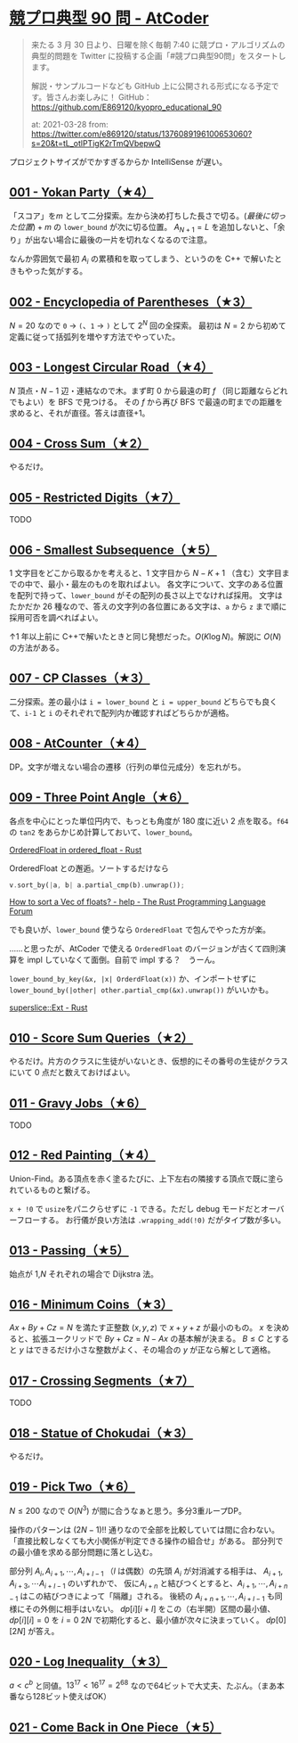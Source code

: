 # [競プロ典型 90 問 \- AtCoder](https://atcoder.jp/contests/typical90)

> 来たる 3 月 30 日より、日曜を除く毎朝 7:40 に競プロ・アルゴリズムの典型的問題を Twitter に投稿する企画「#競プロ典型90問」をスタートします。
> 
> 解説・サンプルコードなども GitHub 上に公開される形式になる予定です。皆さんお楽しみに！
> GitHub：https://github.com/E869120/kyopro_educational_90
>
> at: 2021-03-28
> from: https://twitter.com/e869120/status/1376089196100653060?s=20&t=tL_otlPTigK2rTmQVbepwQ

プロジェクトサイズがでかすぎるからか IntelliSense が遅い。

## [001 \- Yokan Party（★4）](https://atcoder.jp/contests/typical90/tasks/typical90_a)

「スコア」を$m$ として二分探索。左から決め打ちした長さで切る。$(最後に切った位置)+m$ の `lower_bound` が次に切る位置。
$A_{N+1} = L$ を追加しないと、「余り」が出ない場合に最後の一片を切れなくなるので注意。

なんか雰囲気で最初 $A_i$ の累積和を取ってしまう、というのを C++ で解いたときもやった気がする。

## [002 \- Encyclopedia of Parentheses（★3）](https://atcoder.jp/contests/typical90/tasks/typical90_b)

$N=20$ なので `0` → `(`、`1` → `)` として $2^N$ 回の全探索。
最初は $N=2$ から初めて定義に従って括弧列を増やす方法でやっていた。

## [003 \- Longest Circular Road（★4）](https://atcoder.jp/contests/typical90/tasks/typical90_c)

$N$ 頂点・$N-1$ 辺・連結なので木。まず町 0 から最遠の町 $f$ （同じ距離ならどれでもよい）を BFS で見つける。
その $f$ から再び BFS で最遠の町までの距離を求めると、それが直径。答えは直径+1。

## [004 \- Cross Sum（★2）](https://atcoder.jp/contests/typical90/tasks/typical90_d)

やるだけ。

## [005 \- Restricted Digits（★7）](https://atcoder.jp/contests/typical90/tasks/typical90_e)

TODO

## [006 \- Smallest Subsequence（★5）](https://atcoder.jp/contests/typical90/tasks/typical90_f)

1 文字目をどこから取るかを考えると、1 文字目から $N-K+1$ （含む）文字目までの中で、最小・最左のものを取ればよい。
各文字について、文字のある位置を配列で持って、`lower_bound` がその配列の長さ以上でなければ採用。
文字はたかだか 26 種なので、答えの文字列の各位置にある文字は、`a` から `z` まで順に採用可否を調べればよい。

↑1 年以上前に C++で解いたときと同じ発想だった。$O(K \log N)$。解説に $O(N)$ の方法がある。

## [007 \- CP Classes（★3）](https://atcoder.jp/contests/typical90/tasks/typical90_g)

二分探索。差の最小は `i = lower_bound` と `i = upper_bound` どちらでも良くて、`i-1` と `i` のそれぞれで配列内か確認すればどちらかが適格。

## [008 \- AtCounter（★4）](https://atcoder.jp/contests/typical90/tasks/typical90_h)

DP。文字が増えない場合の遷移（行列の単位元成分）を忘れがち。

## [009 \- Three Point Angle（★6）](https://atcoder.jp/contests/typical90/tasks/typical90_i)

各点を中心にとった単位円内で、もっとも角度が 180 度に近い 2 点を取る。`f64` の `tan2` をあらかじめ計算しておいて、`lower_bound`。

[OrderedFloat in ordered_float \- Rust](https://docs.rs/ordered-float/latest/ordered_float/struct.OrderedFloat.html#impl-Add%3C%26%27a%20OrderedFloat%3CT%3E%3E)

OrderedFloat との邂逅。ソートするだけなら

```rust
v.sort_by(|a, b| a.partial_cmp(b).unwrap());
```

[How to sort a Vec of floats? \- help \- The Rust Programming Language Forum](https://users.rust-lang.org/t/how-to-sort-a-vec-of-floats/2838)

でも良いが、`lower_bound` 使うなら `OrderedFloat` で包んでやった方が楽。

……と思ったが、AtCoder で使える `OrderedFloat` のバージョンが古くて四則演算を impl していなくて面倒。自前で impl する？　うーん。

`lower_bound_by_key(&x, |x| OrderdFloat(x))` か、インポートせずに `lower_bound_by(|other| other.partial_cmp(&x).unwrap())` がいいかも。

[superslice::Ext \- Rust](https://docs.rs/superslice/latest/superslice/trait.Ext.html#tymethod.lower_bound_by_key)

## [010 \- Score Sum Queries（★2）](https://atcoder.jp/contests/typical90/tasks/typical90_j)

やるだけ。片方のクラスに生徒がいないとき、仮想的にその番号の生徒がクラスにいて 0 点だと数えておけばよい。

## [011 \- Gravy Jobs（★6）](https://atcoder.jp/contests/typical90/tasks/typical90_k)

TODO

## [012 \- Red Painting（★4）](https://atcoder.jp/contests/typical90/tasks/typical90_l)

Union-Find。ある頂点を赤く塗るたびに、上下左右の隣接する頂点で既に塗られているものと繋げる。

`x + !0` で `usize`をパニクらせずに `-1` できる。ただし debug モードだとオーバーフローする。
お行儀が良い方法は `.wrapping_add(!0)` だがタイプ数が多い。

## [013 \- Passing（★5）](https://atcoder.jp/contests/typical90/tasks/typical90_m)

始点が 1,$N$ それぞれの場合で Dijkstra 法。

## [016 \- Minimum Coins（★3）](https://atcoder.jp/contests/typical90/tasks/typical90_p)

$Ax+By+Cz=N$ を満たす正整数 $(x,y,z)$ で $x+y+z$ が最小のもの。
$x$ を決めると、拡張ユークリッドで $By+Cz=N-Ax$ の基本解が決まる。
$B\leq C$ とすると $y$ はできるだけ小さな整数がよく、その場合の $y$ が正なら解として適格。

## [017 \- Crossing Segments（★7）](https://atcoder.jp/contests/typical90/tasks/typical90_q)

TODO

## [018 \- Statue of Chokudai（★3）](https://atcoder.jp/contests/typical90/tasks/typical90_r)

やるだけ。

## [019 \- Pick Two（★6）](https://atcoder.jp/contests/typical90/tasks/typical90_s)

$N\leq 200$ なので $O(N^3)$ が間に合うなぁと思う。多分3重ループDP。

操作のパターンは $(2N-1)!!$ 通りなので全部を比較していては間に合わない。
「直接比較しなくても大小関係が判定できる操作の組合せ」がある。
部分列での最小値を求める部分問題に落とし込む。

部分列 $A_i, A_{i+1}, \cdots, A_{i+l-1}$ （$l$ は偶数）の先頭 $A_i$ が対消滅する相手は、
$A_{i+1}, A_{i+3}, \cdots A_{i+l-1}$ のいずれかで、
仮に$A_{i+n}$ と結びつくとすると、$A_{i+1}, \cdots, A_{i+n-1}$ はこの結びつきによって「隔離」される。
後続の $A_{i+n+1}, \cdots, A_{i+l-1}$ も同様にその外側に相手はいない。
$dp[i][i+l]$ をこの（右半開）区間の最小値、$dp[i][i]=0$ を $i=0~2N$ で初期化すると、最小値が次々に決まっていく。
$dp[0][2N]$ が答え。

## [020 \- Log Inequality（★3）](https://atcoder.jp/contests/typical90/tasks/typical90_t)

$a < c^b$ と同値。$13^{17} < 16^{17} = 2^{68}$ なので64ビットで大丈夫、たぶん。（まあ本番なら128ビット使えばOK）

## [021 \- Come Back in One Piece（★5）](https://atcoder.jp/contests/typical90/tasks/typical90_u)

